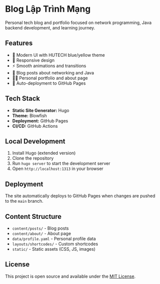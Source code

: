 # Blog Lập Trình Mạng

Personal tech blog and portfolio focused on network programming, Java backend development, and learning journey.

## Features

- 🎨 Modern UI with HUTECH blue/yellow theme
- 📱 Responsive design
- ⚡ Smooth animations and transitions
- 📝 Blog posts about networking and Java
- 👨‍💻 Personal portfolio and about page
- 🚀 Auto-deployment to GitHub Pages

## Tech Stack

- **Static Site Generator:** Hugo
- **Theme:** Blowfish
- **Deployment:** GitHub Pages
- **CI/CD:** GitHub Actions

## Local Development

1. Install Hugo (extended version)
2. Clone the repository
3. Run `hugo server` to start the development server
4. Open `http://localhost:1313` in your browser

## Deployment

The site automatically deploys to GitHub Pages when changes are pushed to the `main` branch.

## Content Structure

- `content/posts/` - Blog posts
- `content/about/` - About page
- `data/profile.yaml` - Personal profile data
- `layouts/shortcodes/` - Custom shortcodes
- `static/` - Static assets (CSS, JS, images)

## License

This project is open source and available under the [MIT License](LICENSE).
